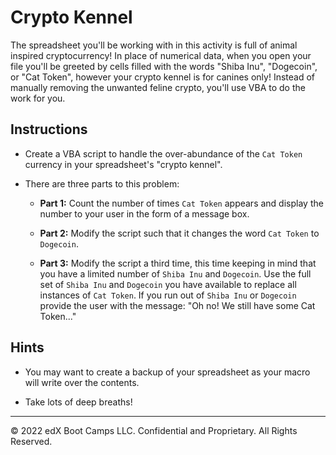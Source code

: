 # Crypto Kennel

The spreadsheet you'll be working with in this activity is full of animal inspired cryptocurrency! In place of numerical data, when you open your file you'll be greeted by cells filled with the words "Shiba Inu", "Dogecoin", or "Cat Token", however your crypto kennel is for canines only! Instead of manually removing the unwanted feline crypto, you'll use VBA to do the work for you.

## Instructions

* Create a VBA script to handle the over-abundance of the `Cat Token` currency in your spreadsheet's "crypto kennel".

* There are three parts to this problem:

    * **Part 1:** Count the number of times `Cat Token` appears and display the number to your user in the form of a message box.

    * **Part 2:** Modify the script such that it changes the word `Cat Token` to `Dogecoin`.

    * **Part 3:** Modify the script a third time, this time keeping in mind that you have a limited number of `Shiba Inu` and `Dogecoin`. Use the full set of `Shiba Inu` and `Dogecoin` you have available to replace all instances of `Cat Token`. If you run out of `Shiba Inu` or `Dogecoin` provide the user with the message: "Oh no! We still have some Cat Token..."

## Hints

* You may want to create a backup of your spreadsheet as your macro will write over the contents.

* Take lots of deep breaths!

---

© 2022 edX Boot Camps LLC. Confidential and Proprietary. All Rights Reserved.
